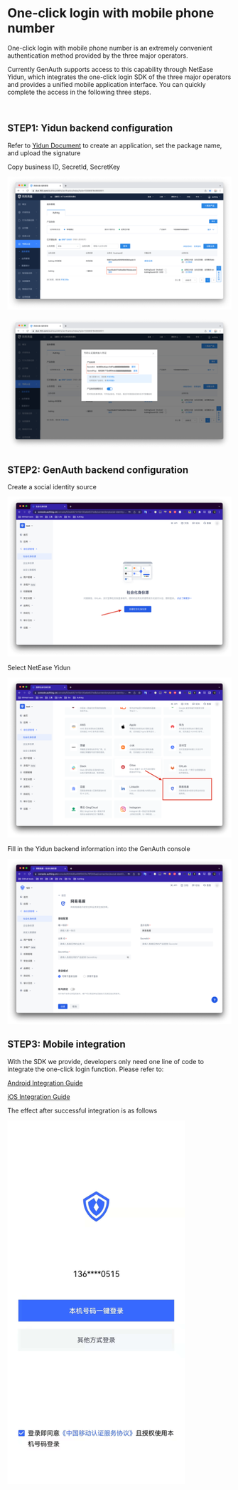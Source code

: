 # One-click login with mobile phone number

<LastUpdated/>

One-click login with mobile phone number is an extremely convenient authentication method provided by the three major operators.

Currently GenAuth supports access to this capability through NetEase Yidun, which integrates the one-click login SDK of the three major operators and provides a unified mobile application interface. You can quickly complete the access in the following three steps.

<br>

## STEP1: Yidun backend configuration

Refer to [Yidun Document](https://support.dun.163.com/documents/287305921855672320?docId=424413790996844544) to create an application, set the package name, and upload the signature

Copy business ID, SecretId, SecretKey

![](./images/yd_bizid.png)

![](./images/yd_secret.png)

## STEP2: GenAuth backend configuration

Create a social identity source

![](./images/add_social.png)

Select NetEase Yidun

![](./images/add_yidun.png)

Fill in the Yidun backend information into the GenAuth console

![](./images/yidun_setting.png)

## STEP3: Mobile integration

With the SDK we provide, developers only need one line of code to integrate the one-click login function. Please refer to:

[Android Integration Guide](/reference/sdk-for-android/social/oneauth.md)

[iOS Integration Guide](/reference/sdk-for-ios/social/oneauth.md)

The effect after successful integration is as follows

<img src="./images/authing_oneauth.jpg" alt="drawing" width="400"/>
